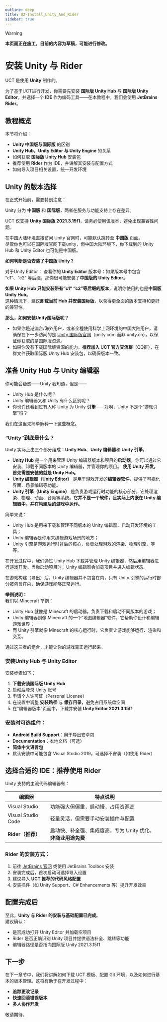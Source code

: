 ```yaml
---
outline: deep
title: 02-Install_Unity_And_Rider
sidebar: true
---
```


> [!WARNING]
> **本页面正在施工，目前的内容为草稿，可能进行修改。**

# 安装 Unity 与 Rider
UCT 是使用 **Unity** 制作的。

为了基于UCT进行开发，你需要先安装 **国际版 Unity Hub** 与 **国际版 Unity Editor**，并选择一个 **IDE** 作为编码工具——在本教程中，我们会使用 **JetBrains Rider**。

## 教程概览

本节将介绍：

- **Unity 中国版与国际版** 的区别  
- **Unity Hub，Unity Editor 与 Unity Engine** 的关系  
- 如何获取 **国际版 Unity Hub** 安装包  
- 推荐使用 **Rider** 作为 IDE，并讲解其安装与配置方式  
- 如何导入项目相关设置，统一开发环境

## Unity 的版本选择

在正式开始前，需要特别注意：  

Unity 分为 **中国版** 和 **国际版**，两者在服务与功能支持上存在差异。

UCT 仅支持 **Unity 国际版 2021.3.15f1**，请务必使用该版本，避免出现兼容性问题。

在中国大陆环境直接访问 Unity 官网时，可能默认跳转至 **中国版** 页面。<br>尽管你也可以在国际版官网下载unity，但中国大陆环境下，你下载到的 Unity Hub 和 Unity Editor 也可能是中国版。

**如何判断是否安装了中国版 Unity？**

对于Unity Editor：
查看你的 **Unity Editor** 版本号：如果版本号中包含 “c1”、“c2” 等后缀，那你很可能安装了**中国版的 Unity Editor**。

**如果 Unity Hub 只能安装带有“c1” “c2”等后缀的版本**，说明你使用的也是**中国版 Unity Hub**。  
这种情况下，建议**卸载当前 Hub 并安装国际版**，以获得更全面的版本支持和更好的兼容性。

**那么，如何安装Unity国际版呢？**
- 如果你是港澳台/海外用户，或者全程使用科学上网环境的中国大陆用户，请确保在下一步访问的是 [Unity 国际版官网](https://unity.com/)（unity.com 而非 unity.cn），以保证你获取的是国际版资源。
- 如果你没有下载国际版资源的能力，**推荐加入 UCT 官方交流群**（QQ群），在群文件获取国际版 Unity Hub 安装包，以确保版本一致。

## 准备 Unity Hub 与 Unity 编辑器

你可能会疑惑——Unity 我知道，但是——
- Unity Hub 是什么呢？
- Unity 编辑器又和 Unity 有什么区别呢？
- 你也许还看到过有人称 Unity 为 Unity **引擎**——对啊，Unity 不是个“游戏引擎”吗？

我们在这里先简单解释一下这些概念。

### “Unity”到底是什么？
Unity 实际上由三个部分组成：**Unity Hub**、**Unity 编辑器**和 **Unity 引擎**。
  
- **Unity Hub** 是一个用来管理 Unity 编辑器版本和项目的**启动器**，你可以通过它安装、卸载不同版本的 Unity 编辑器，并管理你的项目。 **使用 Unity 开发，首先需要安装的就是 Unity Hub。** 
- **Unity 编辑器（Unity Editor）** 是用于游戏开发的**编辑器软件**，提供了可视化界面、场景编辑等功能。  
- **Unity 引擎（Unity Engine）** 是负责游戏运行时功能的核心部分，它处理渲染、物理、动画、音频等系统。**它并不是一个软件，且实际上内嵌在 Unity 编辑器中，并在构建后的游戏中运作。**

简单来说：

- Unity Hub 是用来下载和管理不同版本的 Unity 编辑器、启动开发环境的工具；
- Unity 编辑器是你用来编辑游戏场景的地方；
- Unity 引擎是游戏运行时背后的核心，负责处理游戏的渲染、物理引擎，等等。

在开发过程中，我们通过 Unity Hub 下载并管理 Unity 编辑器，然后用编辑器进行游戏开发。当你启动项目时，Unity 编辑器会加载项目并进入编辑状态。

在游戏构建（导出）后，Unity 编辑器并不包含在内，只有 Unity 引擎的运行时部分被包含在内，确保游戏能够正常运行。

**举例说明：**  
我们以 Minecraft 举例：
- Unity Hub 就像是 Minecraft 的启动器，负责下载和启动不同版本的游戏；
- Unity 编辑器则像 Minecraft 的一个“地图编辑器”软件，它帮助你设计和编辑游戏世界；
- 而 Unity 引擎就像 Minecraft 的核心运行时，它负责让游戏能够运行、渲染和交互。

通过这三者的组合，才能让你的游戏真正运行起来。
### 安装Unity Hub 与 Unity Editor
安装步骤如下：

1. **下载安装国际版 Unity Hub**
2. 启动后登录 Unity 账号  
3. 申请个人许可证（Personal License）
4. 在设置中调整 **安装路径** 与 **缓存目录**，避免占用系统盘空间
5. 在“编辑器版本”页面中，下载并安装 **Unity Editor 2021.3.15f1**

### 安装时可选组件：

- **Android Build Support**：用于导出安卓包  
- **Documentation**：本地文档（可选）  
- **简体中文语言包**  
- 默认安装中可能包含 Visual Studio 2019，可选择不安装（如使用 Rider）


## 选择合适的 IDE：推荐使用 Rider

Unity 支持的主流代码编辑器有：

| 编辑器             | 特点说明                                       |
|------------------|----------------------------------------------|
| Visual Studio    | 功能强大但偏重，启动慢，占用资源高               |
| Visual Studio Code | 轻量灵活，但需要手动安装插件与配置               |
| **Rider（推荐）** | 启动快、补全强、集成度高，专为 Unity 优化，**非商业用途免费** |

### Rider 的安装方式：

1. 前往 [JetBrains 官网](https://www.jetbrains.com/rider/) 或使用 JetBrains Toolbox 安装  
2. 安装完成后，首次启动可选择导入设置  
3. 建议导入 **UCT 推荐的代码风格配置**  
4. 安装插件（如 Unity Support、C# Enhancements 等）提升开发效率


## 配置完成后

至此，**Unity 与 Rider 的安装与基础配置已完成**。  
建议确认：

- 是否成功打开 Unity Editor 并加载空项目  
- Rider 是否正确识别 Unity 项目并提供语法补全、跳转等功能  
- 编辑器路径是否指向国际版 Unity 2021.3.15f1


## 下一步

在下一章节中，我们将讲解如何下载 UCT 模板、配置 Git 环境，以及如何进行基本的版本管理。这将有助于在开发过程中：

- **追踪更改记录**  
- **快速回滚错误版本**  
- **多人协作开发**

敬请期待。